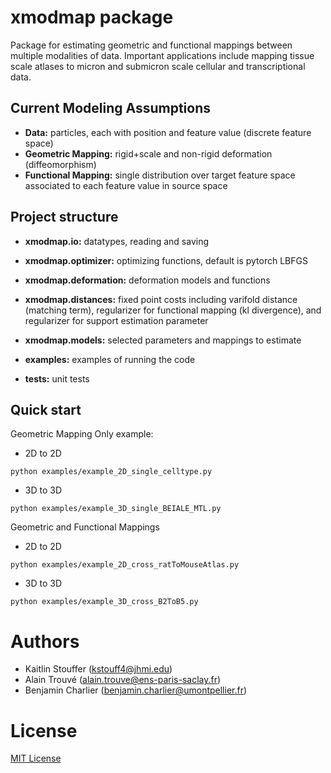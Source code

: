 # xmodmap package

Package for estimating geometric and functional mappings between multiple modalities of data. Important applications include mapping tissue scale atlases to micron and submicron scale cellular and transcriptional data. 

## Current Modeling Assumptions

- **Data:** particles, each with position and feature value (discrete feature space)
- **Geometric Mapping:** rigid+scale and non-rigid deformation (diffeomorphism)
- **Functional Mapping:** single distribution over target feature space associated to each feature value in source space 

## Project structure

- **xmodmap.io:** datatypes, reading and saving
- **xmodmap.optimizer:** optimizing functions, default is pytorch LBFGS
- **xmodmap.deformation:** deformation models and functions
- **xmodmap.distances:** fixed point costs including varifold distance (matching term), regularizer for functional mapping (kl divergence), and regularizer for support estimation parameter 
- **xmodmap.models:** selected parameters and mappings to estimate

- **examples:** examples of running the code
- **tests:** unit tests

## Quick start

Geometric Mapping Only example: 

- 2D to 2D
```
python examples/example_2D_single_celltype.py
```
- 3D to 3D
```
python examples/example_3D_single_BEIALE_MTL.py
```

Geometric and Functional Mappings
- 2D to 2D
```
python examples/example_2D_cross_ratToMouseAtlas.py
```

- 3D to 3D
```
python examples/example_3D_cross_B2ToB5.py
```

# Authors

- Kaitlin Stouffer (kstouff4@jhmi.edu)
- Alain Trouvé (alain.trouve@ens-paris-saclay.fr)
- Benjamin Charlier (benjamin.charlier@umontpellier.fr)

# License

[MIT License](https://www.mit.edu/~amini/LICENSE.md)
